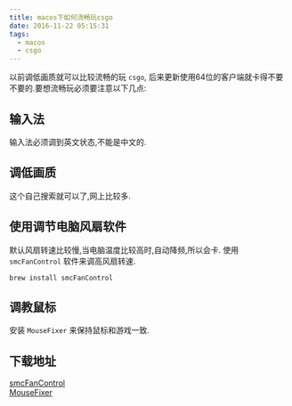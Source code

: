 ```yaml
---
title: macos下如何流畅玩csgo
date: 2016-11-22 05:15:31
tags:
  - macos
  - csgo
---
```


以前调低画质就可以比较流畅的玩 `csgo`, 后来更新使用64位的客户端就卡得不要不要的.要想流畅玩必须要注意以下几点:    

## 输入法      
输入法必须调到英文状态,不能是中文的.


## 调低画质    
这个自己搜索就可以了,网上比较多.


## 使用调节电脑风扇软件
默认风扇转速比较慢,当电脑温度比较高时,自动降频,所以会卡.
使用 `smcFanControl` 软件来调高风扇转速.    

    brew install smcFanControl  


## 调教鼠标   
安装 `MouseFixer` 来保持鼠标和游戏一致.


## 下载地址   
[smcFanControl](/assert/smcFanControl_2_6.zip)      
[MouseFixer](/assert/MouseFixer.zip)
